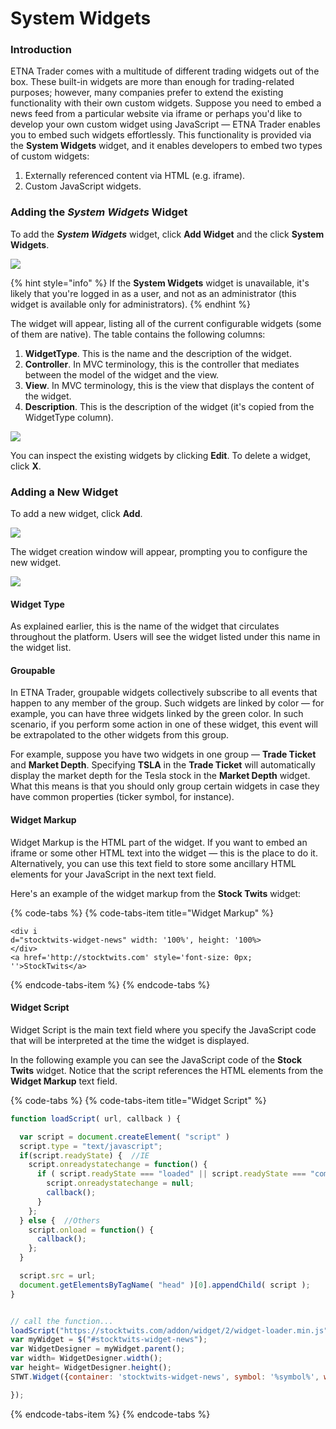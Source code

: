 # System Widgets

### Introduction

ETNA Trader comes with a multitude of different trading widgets out of the box. These built-in widgets are more than enough for trading-related purposes; however, many companies prefer to extend the existing functionality with their own custom widgets. Suppose you need to embed a news feed from a particular website via iframe or perhaps you'd like to develop your own custom widget using JavaScript — ETNA Trader enables you to embed such widgets effortlessly. This functionality is provided via the **System Widgets** widget, and it enables developers to embed two types of custom widgets:

1. Externally referenced content via HTML \(e.g. iframe\).
2. Custom JavaScript widgets.

### Adding the _System Widgets_ Widget

To add the _**System Widgets**_ widget, click **Add Widget** and the click **System Widgets**.

![](../.gitbook/assets/screenshot-2019-01-28-at-14.15.38.png)

{% hint style="info" %}
If the **System Widgets** widget is unavailable, it's likely that you're logged in as a user, and not as an administrator \(this widget is available only for administrators\).
{% endhint %}

The widget will appear, listing all of the current configurable widgets \(some of them are native\). The table contains the following columns:

1. **WidgetType**. This is the name and the description of the widget.
2. **Controller**. In MVC terminology, this is the controller that mediates between the model of the widget and the view. 
3. **View**. In MVC terminology, this is the view that displays the content of the widget.
4. **Description**. This is the description of the widget \(it's copied from the WidgetType column\).

![](../.gitbook/assets/screenshot-2019-01-28-at-14.16.25.png)

You can inspect the existing widgets by clicking **Edit**. To delete a widget, click **X**.

### Adding a New Widget

To add a new widget, click **Add**.

![](../.gitbook/assets/screenshot-2019-01-28-at-15.18.47.png)

The widget creation window will appear, prompting you to configure the new widget.

![](../.gitbook/assets/screenshot-2019-01-28-at-15.28.22.png)

#### Widget Type

As explained earlier, this is the name of the widget that circulates throughout the platform. Users will see the widget listed under this name in the widget list.

#### Groupable

In ETNA Trader, groupable widgets collectively subscribe to all events that happen to any member of the group. Such widgets are linked by color — for example, you can have three widgets linked by the green color. In such scenario, if you perform some action in one of these widget, this event will be extrapolated to the other widgets from this group.

For example, suppose you have two widgets in one group — **Trade Ticket** and **Market Depth**. Specifying **TSLA** in the **Trade Ticket** will automatically display the market depth for the Tesla stock in the **Market Depth** widget. What this means is that you should only group certain widgets in case they have common properties \(ticker symbol, for instance\).

#### Widget Markup

Widget Markup is the HTML part of the widget. If you want to embed an iframe or some other HTML text  into the widget — this is the place to do it. Alternatively, you can use this text field to store some ancillary HTML elements for your JavaScript in the next text field.

Here's an example of the widget markup from the **Stock Twits** widget:

{% code-tabs %}
{% code-tabs-item title="Widget Markup" %}
```markup
<div i
d="stocktwits-widget-news" width: '100%', height: '100%>
</div>
<a href='http://stocktwits.com' style='font-size: 0px; ''>StockTwits</a>
```
{% endcode-tabs-item %}
{% endcode-tabs %}

#### Widget Script

Widget Script is the main text field where you specify the JavaScript code that will be interpreted at the time the widget is displayed. 

In the following example you can see the JavaScript code of the **Stock Twits** widget. Notice that the script references the HTML elements from the **Widget Markup** text field.

{% code-tabs %}
{% code-tabs-item title="Widget Script" %}
```javascript
function loadScript( url, callback ) {

  var script = document.createElement( "script" )
  script.type = "text/javascript";
  if(script.readyState) {  //IE
    script.onreadystatechange = function() {
      if ( script.readyState === "loaded" || script.readyState === "complete" ) {
        script.onreadystatechange = null;
        callback();
      }
    };
  } else {  //Others
    script.onload = function() {
      callback();
    };
  }

  script.src = url;
  document.getElementsByTagName( "head" )[0].appendChild( script );
}


// call the function...
loadScript("https://stocktwits.com/addon/widget/2/widget-loader.min.js", function() {
var myWidget = $("#stocktwits-widget-news");
var WidgetDesigner = myWidget.parent();
var width= WidgetDesigner.width();
var height= WidgetDesigner.height();
STWT.Widget({container: 'stocktwits-widget-news', symbol: '%symbol%', width: width, height: height,  limit: '150', scrollbars: 'true', streaming: 'true', title: '%symbol%', style: {link_color: '4871a8', link_hover_color: '4871a8', header_text_color: '000000', border_color: 'cecece', divider_color: 'cecece', divider_color: 'cecece', divider_type: 'solid', box_color: 'f5f5f5', stream_color: 'ffffff', text_color: '000000', time_color: '999999'}});

});
```
{% endcode-tabs-item %}
{% endcode-tabs %}

